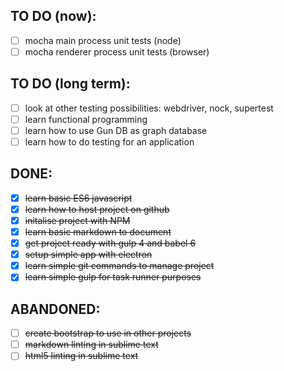 TO DO (now):
------------
- [ ] mocha main process unit tests (node)
- [ ] mocha renderer process unit tests (browser)

TO DO (long term):
------------------
- [ ] look at other testing possibilities: webdriver, nock, supertest
- [ ] learn functional programming
- [ ] learn how to use Gun DB as graph database
- [ ] learn how to do testing for an application

DONE:
-----
- [x] ~~learn basic ES6 javascript~~
- [x] ~~learn how to host project on github~~
- [x] ~~initalise project with NPM~~
- [x] ~~learn basic markdown to document~~
- [x] ~~get project ready with gulp 4 and babel 6~~
- [x] ~~setup simple app with electron~~
- [x] ~~learn simple git commands to manage project~~
- [x] ~~learn simple gulp for task runner purposes~~

ABANDONED:
----------
- [ ] ~~create bootstrap to use in other projects~~
- [ ] ~~markdown linting in sublime text~~
- [ ] ~~html5 linting in sublime text~~
